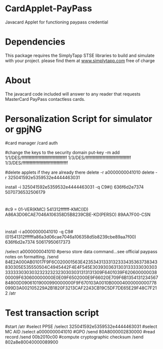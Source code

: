 CardApplet-PayPass
==================

Javacard Applet for functioning paypass credential


Dependencies
============
This package requires the SimplyTapp STSE libraries to build and simulate with your project.
please find them at www.simplytapp.com free of charge


About
=====
The javacard code included will answer to any reader that requests MasterCard PayPass contactless cards.  


Personalization Script for simulator or gpjNG
=============================================
#card manager
/card
auth

#change the keys to the security domain
put-key -m add 1/1/DES/ffffffffffffffffffffffffffffffff 1/3/DES/ffffffffffffffffffffffffffffffff 1/3/DES/ffffffffffffffffffffffffffffffff

#delete applets if they are already there
delete -r a0000000041010
delete -r 325041592e5359532e4444463031

install -i 325041592e5359532e4444463031 -q C9#() 636f6d2e7374 5070736532506179
#
#c9 = 01-VER(KMC) 541312ffffff-KMC(ID) A86A3D06CAE7046A106358D5B8239CBE-KD(PERSO) 89AA7F00-CSN
#
install -i a0000000041010 -q C9#(01541312ffffffa86a3d06cae7046a106358d5b8239cbe89aa7f00) 636f6d2e7374 50617950617373

/select a0000000041010
#perso store data command...see official paypass notes on formatting.
/send 84E2A000AB01017F9F6C020001563E42353431333132333435363738343830305E535550504C4945442F4E4F545E303930363130313333303030333333303030323232323230303031313131309F6401039F62060000003800009F630600000000E0E09F6502000E9F66020E709F6B135413123456784800D09061019000990000000F9F670103A0010B00004000000000778099D3A002105229A2B1820F3213CAF2243CB19C5DF7DE65E29F48C7F212
/atr

Test transaction script
=======================
#start
/atr
#select PPSE
/select 325041592e5359532e4444463031
#select MC AID
/select a0000000041010
#GPO
/send 80A8000002830000
#read record
/send 00b2010c00
#compute cryptographic checksum
/send 802a8e80040000089900





 